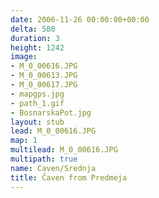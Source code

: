 ```yaml
---
date: 2006-11-26 00:00:00+00:00
delta: 580
duration: 3
height: 1242
image:
- M_0_00616.JPG
- M_0_00613.JPG
- M_0_00617.JPG
- mapgps.jpg
- path_1.gif
- BosnarskaPot.jpg
layout: stub
lead: M_0_00616.JPG
map: 1
multilead: M_0_00616.JPG
multipath: true
name: Caven/Srednja
title: Čaven from Predmeja
---
```

